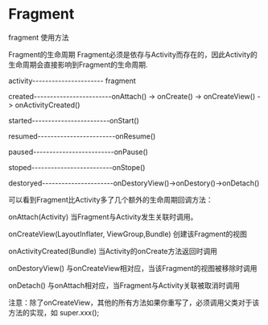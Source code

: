 # Fragment
fragment 使用方法



Fragment的生命周期
Fragment必须是依存与Activity而存在的，因此Activity的生命周期会直接影响到Fragment的生命周期.

activity---------------------- fragment

created------------------------onAttach() -> onCreate() -> onCreateView() -> onActivityCreated()
															
started------------------------onStart()

resumed------------------------onResume()

paused-------------------------onPause()

stoped-------------------------onStope()

destoryed----------------------onDestoryView()->onDestory()->onDetach()

可以看到Fragment比Activity多了几个额外的生命周期回调方法：

onAttach(Activity)
当Fragment与Activity发生关联时调用。

onCreateView(LayoutInflater, ViewGroup,Bundle)
创建该Fragment的视图

onActivityCreated(Bundle)
当Activity的onCreate方法返回时调用

onDestoryView()
与onCreateView相对应，当该Fragment的视图被移除时调用

onDetach()
与onAttach相对应，当Fragment与Activity关联被取消时调用

注意：除了onCreateView，其他的所有方法如果你重写了，必须调用父类对于该方法的实现，如 super.xxx();

															
